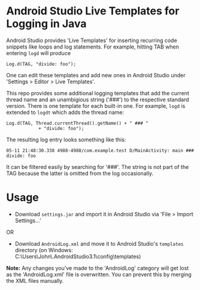 # Android Studio Live Templates for Logging in Java

Android Studio provides 'Live Templates' for inserting recurring code snippets like loops and log statements. For example, hitting TAB when entering `logd` will produce

    Log.d(TAG, "divide: foo");
    
One can edit these templates and add new ones in Android Studio under 'Settings > Editor > Live Templates'.

This repo provides some additional logging templates that add the current thread name and an unambigious string ('###') to the respective standard version. There is one template for each built-in one. For example, `logd` is extended to `logdt` which adds the thread name:

    Log.d(TAG, Thread.currentThread().getName() + " ### "
                + "divide: foo");

The resulting log entry looks something like this:

    05-11 21:48:30.338 4988-4988/com.example.test D/MainActivity: main ### divide: foo

It can be filtered easily by searching for '###'. The string is not part of the TAG because the latter is omitted from the log occasionally.

# Usage

* Download `settings.jar` and import it in Android Studio via 'File > Import Settings...'

OR

* Download `AndroidLog.xml` and move it to Android Studio's `templates` directory (on Windows: C:\Users\John\\.AndroidStudio3.1\config\templates)

**Note:** Any changes you've made to the 'AndroidLog' category will get lost as the 'AndroidLog.xml' file is overwritten. You can prevent this by merging the XML files manually.
